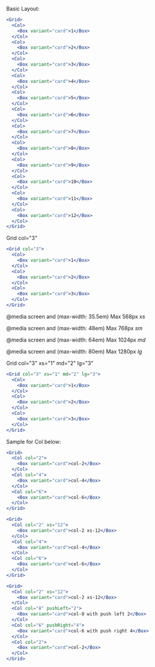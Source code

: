 Basic Layout:

```jsx
<Grid>
  <Col>
    <Box variant="card">1</Box>
  </Col>
  <Col>
    <Box variant="card">2</Box>
  </Col>
  <Col>
    <Box variant="card">3</Box>
  </Col>
  <Col>
    <Box variant="card">4</Box>
  </Col>
  <Col>
    <Box variant="card">5</Box>
  </Col>
  <Col>
    <Box variant="card">6</Box>
  </Col>
  <Col>
    <Box variant="card">7</Box>
  </Col>
  <Col>
    <Box variant="card">8</Box>
  </Col>
  <Col>
    <Box variant="card">9</Box>
  </Col>
  <Col>
    <Box variant="card">10</Box>
  </Col>
  <Col>
    <Box variant="card">11</Box>
  </Col>
  <Col>
    <Box variant="card">12</Box>
  </Col>
</Grid>
```

Grid col="3"

```jsx
<Grid col="3">
  <Col>
    <Box variant="card">1</Box>
  </Col>
  <Col>
    <Box variant="card">2</Box>
  </Col>
  <Col>
    <Box variant="card">3</Box>
  </Col>
</Grid>
```

@media screen and (max-width: 35.5em) Max 568px _xs_

@media screen and (max-width: 48em) Max 768px _sm_

@media screen and (max-width: 64em) Max 1024px _md_

@media screen and (max-width: 80em) Max 1280px _lg_

Grid col="3" xs="1" md="2" lg="3"

```jsx
<Grid col="3" xs="1" md="2" lg="3">
  <Col>
    <Box variant="card">1</Box>
  </Col>
  <Col>
    <Box variant="card">2</Box>
  </Col>
  <Col>
    <Box variant="card">3</Box>
  </Col>
</Grid>
```

Sample for Col below:

```jsx
<Grid>
  <Col col="2">
    <Box variant="card">col-2</Box>
  </Col>
  <Col col="4">
    <Box variant="card">col-4</Box>
  </Col>
  <Col col="6">
    <Box variant="card">col-6</Box>
  </Col>
</Grid>
```

```jsx
<Grid>
  <Col col="2" xs="12">
    <Box variant="card">col-2 xs-12</Box>
  </Col>
  <Col col="4">
    <Box variant="card">col-4</Box>
  </Col>
  <Col col="6">
    <Box variant="card">col-6</Box>
  </Col>
</Grid>
```

```jsx
<Grid>
  <Col col="2" xs="12">
    <Box variant="card">col-2 xs-12</Box>
  </Col>
  <Col col="8" pushLeft="2">
    <Box variant="card">col-8 with push left 2</Box>
  </Col>
  <Col col="6" pushRight="4">
    <Box variant="card">col-6 with push right 4</Box>
  </Col>
  <Col col="2">
    <Box variant="card">col-2</Box>
  </Col>
</Grid>
```
